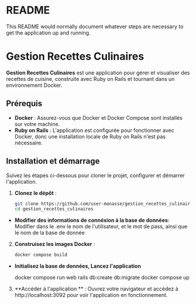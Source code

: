 # README

This README would normally document whatever steps are necessary to get the
application up and running.

# Gestion Recettes Culinaires

**Gestion Recettes Culinaires** est une application pour gérer et visualiser des recettes de cuisine, construite avec Ruby on Rails et tournant dans un environnement Docker.

## Prérequis

- **Docker** : Assurez-vous que Docker et Docker Compose sont installés sur votre machine.
- **Ruby on Rails** : L'application est configurée pour fonctionner avec Docker, donc une installation locale de Ruby on Rails n'est pas nécessaire.

## Installation et démarrage

Suivez les étapes ci-dessous pour cloner le projet, configurer et démarrer l'application.

1. **Clonez le dépôt** :
   ```bash
   git clone https://github.com/user-manasse/gestion_recettes_culinaires.git
   cd gestion_recettes_culinaires
- **Modifier des informations de connéxion à la base de données**: Modifier dans le .env le nom de l'utilisateur, et le mot de pass, ainsi que le nom de la base de donnée

2. **Construisez les images Docker** :
   ```bash
   docker compose build

- **Initialisez la base de données, Lancez l'application**

   docker compose run web rails db:create db:migrate
   docker compose up

3. **Accéder à l'application ** :
    Ouvrez votre navigateur et accédez à http://localhost:3092 pour voir l'application en fonctionnement.